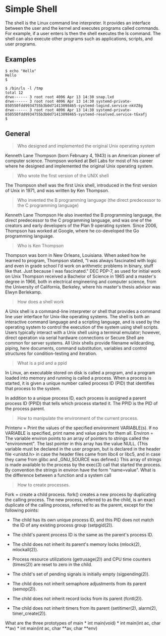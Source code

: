 # Simple Shell

The shell is the Linux command line interpreter. It provides an interface 
between the user and the kernel and executes programs called commands. For 
example, if a user enters ls then the shell executes the ls command. The shell
can also execute other programs such as applications, scripts, and user 
programs.

## Examples

`$ echo "Hello"`<br>
`Hello`<br>
`$`<br>


`$ /bin/ls -l /tmp`<br>
`total 12`<br>
`drwx------ 3 root root 4096 Apr 13 14:30 snap.lxd`<br>
`drwx------ 3 root root 4096 Apr 13 14:30 systemd-private-850550fdd9934755b3b0d71413098465-systemd-logind.service-nkVZ8g`<br>
`drwx------ 3 root root 4096 Apr 13 14:30 systemd-private-850550fdd9934755b3b0d71413098465-systemd-resolved.service-tGxafj`<br>
`$`<br>

## General

>Who designed and implemented the original Unix operating system

Kenneth Lane Thompson (born February 4, 1943) is an American pioneer of computer science. Thompson worked at Bell Labs for most of his career where he designed and implemented the original Unix operating system.

>Who wrote the first version of the UNIX shell

The Thompson shell was the first Unix shell, introduced in the first version of Unix in 1971, and was written by Ken Thompson.

>Who invented the B programming language (the direct predecessor to the C programming language)

Kenneth Lane Thompson He also invented the B programming language, the direct predecessor to the C programming language, and was one of the creators and early developers of the Plan 9 operating system. Since 2006, Thompson has worked at Google, where he co-developed the Go programming language.

>Who is Ken Thompson

Thompson was born in New Orleans, Louisiana. When asked how he learned to program, Thompson stated, "I was always fascinated with logic and even in grade school I'd work on arithmetic problems in binary, stuff like that. Just because I was fascinated." DEC PDP-7, as used for initial work on Unix Thompson received a Bachelor of Science in 1965 and a master's degree in 1966, both in electrical engineering and computer science, from the University of California, Berkeley, where his master's thesis advisor was Elwyn Berlekamp.

>How does a shell work

A Unix shell is a command-line interpreter or shell that provides a command line user interface for Unix-like operating systems. The shell is both an interactive command language and a scripting language, and is used by the operating system to control the execution of the system using shell scripts. Users typically interact with a Unix shell using a terminal emulator; however, direct operation via serial hardware connections or Secure Shell are common for server systems. All Unix shells provide filename wildcarding, piping, here documents, command substitution, variables and control structures for condition-testing and iteration.

>What is a pid and a ppid

In Linux, an executable stored on disk is called a program, and a program loaded into memory and running is called a process. When a process is started, it is given a unique number called process ID (PID) that identifies that process to the system.

In addition to a unique process ID, each process is assigned a parent process ID (PPID) that tells which process started it. The PPID is the PID of the process parent.

>How to manipulate the environment of the current process.

Printenv = Print the values of the specified environment VARIABLE(s). If no VARIABLE is specified, print name and value pairs for them all. Environ = The variable environ points to an array of pointers to strings called the "environment". The last pointer in this array has the value NULL. (This variable must be declared in the user program, but is declared in the header file <unistd.h> in case the header files came from libc4 or libc5, and in case they came from glibc and _GNU_SOURCE was defined.) This array of strings is made available to the process by the exec(3) call that started the process. By convention the strings in environ have the form "name=value". What is the difference between a function and a system call

>How to create processes.

Fork = create a child process. fork() creates a new process by duplicating the calling process. The new process, referred to as the child, is an exact duplicate of the calling process, referred to as the parent, except for the following points:

   *  The child has its own unique process ID, and this PID does not match the ID of any existing process group (setpgid(2)).

   *  The child's parent process ID is the same as the parent's process ID.

   *  The child does not inherit its parent's memory locks (mlock(2), mlockall(2)).

   *  Process resource utilizations (getrusage(2)) and CPU time counters (times(2)) are reset to zero in the child.

   *  The child's set of pending signals is initially empty (sigpending(2)).

   *  The child does not inherit semaphore adjustments from its parent (semop(2)).

   *  The child does not inherit record locks from its parent (fcntl(2)).

   *  The child does not inherit timers from its parent (setitimer(2), alarm(2), timer_create(2)).

What are the three prototypes of main
    * int main(void)
    * int main(int ac, char **av)
    * int main(int ac, char **av, char **env)


